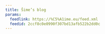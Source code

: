 ```yaml
---
title: Šime’s blog
params:
  feedlink: https://%C5%A1ime.eu/feed.xml
  feedid: 2ccf8c0e0990f307bd13afb522b2dd0c
---
```

